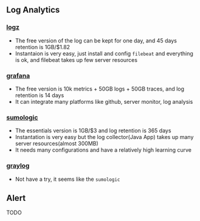 ## Log Analytics

### [logz](https://logz.io/)

- The free version of the log can be kept for one day, and 45 days retention is 1GB/$1.82
- Instantaion is very easy, just install and config `filebeat` and everything is ok, and filebeat takes up few server resources

### [grafana](https://grafana.com/)

- The free version is 10k metrics + 50GB logs + 50GB traces, and log retention is 14 days
- It can integrate many platforms like github, server monitor, log analysis

### [sumologic](https://www.sumologic.com/)

- The essentials version is 1GB/$3 and log retention is 365 days
- Instantation is very easy but the log collector(Java App) takes up many server resources(almost 300MB)
- It needs many configurations and have a relatively high learning curve

### [graylog](https://www.graylog.org/)

- Not have a try, it seems like the `sumologic`

## Alert

TODO
